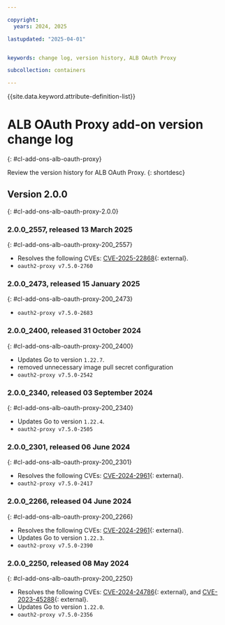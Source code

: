 ```yaml
---

copyright:
  years: 2024, 2025

lastupdated: "2025-04-01"


keywords: change log, version history, ALB OAuth Proxy

subcollection: containers

---
```


{{site.data.keyword.attribute-definition-list}}

<!-- The content in this topic is auto-generated except for reuse-snippets indicated with {[ ]}. -->


# ALB OAuth Proxy add-on version change log
{: #cl-add-ons-alb-oauth-proxy}

Review the version history for ALB OAuth Proxy.
{: shortdesc}



## Version 2.0.0
{: #cl-add-ons-alb-oauth-proxy-2.0.0}


### 2.0.0_2557, released 13 March 2025
{: #cl-add-ons-alb-oauth-proxy-200_2557}

- Resolves the following CVEs: [CVE-2025-22868](https://nvd.nist.gov/vuln/detail/CVE-2025-22868){: external}.
- `oauth2-proxy v7.5.0-2760`

### 2.0.0_2473, released 15 January 2025
{: #cl-add-ons-alb-oauth-proxy-200_2473}

- `oauth2-proxy v7.5.0-2683`

### 2.0.0_2400, released 31 October 2024
{: #cl-add-ons-alb-oauth-proxy-200_2400}

- Updates Go to version `1.22.7`.
- removed unnecessary image pull secret configuration 
- `oauth2-proxy v7.5.0-2542`

### 2.0.0_2340, released 03 September 2024
{: #cl-add-ons-alb-oauth-proxy-200_2340}

- Updates Go to version `1.22.4`.
- `oauth2-proxy v7.5.0-2505`

### 2.0.0_2301, released 06 June 2024
{: #cl-add-ons-alb-oauth-proxy-200_2301}

- Resolves the following CVEs: [CVE-2024-2961](https://nvd.nist.gov/vuln/detail/CVE-2024-2961){: external}.
- `oauth2-proxy v7.5.0-2417`

### 2.0.0_2266, released 04 June 2024
{: #cl-add-ons-alb-oauth-proxy-200_2266}

- Resolves the following CVEs: [CVE-2024-2961](https://nvd.nist.gov/vuln/detail/CVE-2024-2961){: external}.
- Updates Go to version `1.22.3`.
- `oauth2-proxy v7.5.0-2390`

### 2.0.0_2250, released 08 May 2024
{: #cl-add-ons-alb-oauth-proxy-200_2250}

- Resolves the following CVEs: [CVE-2024-24786](https://nvd.nist.gov/vuln/detail/CVE-2024-24786){: external}, and [CVE-2023-45288](https://nvd.nist.gov/vuln/detail/CVE-2023-45288){: external}.
- Updates Go to version `1.22.0`.
- `oauth2-proxy v7.5.0-2356`
